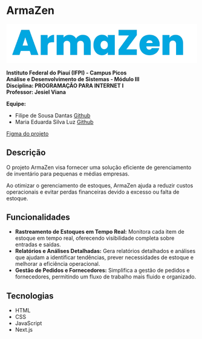 # ArmaZen

<img src="https://github.com/Filipi0/armaZen/blob/main/public/logo.png" alt="ArmaZen">

**Instituto Federal do Piauí (IFPI) - Campus Picos**  
**Análise e Desenvolvimento de Sistemas - Módulo III**  
**Disciplina: PROGRAMAÇÃO PARA INTERNET I**  
**Professor: Jesiel Viana**  

**Equipe:**  
- Filipe de Sousa Dantas [Github](https://github.com/M4ri4Edd)
- Maria Eduarda Silva Luz [Github](https://github.com/Filipi0)

[Figma do projeto](https://www.figma.com/design/CfSsC6qAz0q27tBDPuG2Ir/Projeto-Scena-Pnae?node-id=0-1&t=Vvvencv2IMt8Bn71-1)

## Descrição
O projeto ArmaZen visa fornecer uma solução eficiente de gerenciamento de inventário para pequenas e médias empresas. 

Ao otimizar o gerenciamento de estoques, ArmaZen ajuda a reduzir custos operacionais e evitar perdas financeiras devido a excesso ou falta de estoque.
## Funcionalidades
- **Rastreamento de Estoques em Tempo Real:** Monitora cada item de estoque em tempo real, oferecendo visibilidade completa sobre entradas e saídas.
- **Relatórios e Análises Detalhadas:** Gera relatórios detalhados e análises que ajudam a identificar tendências, prever necessidades de estoque e melhorar a eficiência operacional.
- **Gestão de Pedidos e Fornecedores:** Simplifica a gestão de pedidos e fornecedores, permitindo um fluxo de trabalho mais fluido e organizado.
## Tecnologias
- HTML
- CSS
- JavaScript
- Next.js
